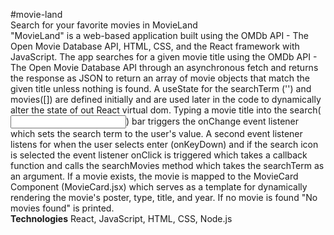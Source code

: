 #movie-land <br>
Search for your favorite movies in MovieLand<br>
"MovieLand" is a web-based application built using the OMDb API - The Open Movie Database API, HTML, CSS, and the React framework with JavaScript. The app searches for a given movie title using the OMDb API - The Open Movie Database API through an asynchronous fetch and returns the response as JSON to return an array of movie objects that match the given title unless nothing is found.  A useState for the searchTerm ('') and movies([]) are defined initially and are used later in the code to dynamically alter the state of out React virtual dom. Typing a movie title into the search(<input/>) bar triggers the onChange event listener which sets the search term to the user's value. A second event listener listens for when the user selects enter (onKeyDown) and if the search icon is selected the event listener onClick is triggered which takes a callback function and calls the searchMovies method which takes the searchTerm as an argument. If a movie exists, the movie is mapped to the MovieCard Component (MovieCard.jsx) which serves as a template for dynamically rendering the movie's poster, type, title, and year. If no movie is found "No movies found" is printed.  
<strong>Technologies</strong> React, JavaScript, HTML, CSS, Node.js
